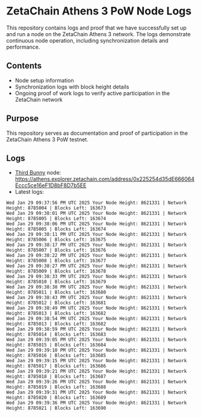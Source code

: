 # ZetaChain Athens 3 PoW Node Logs
This repository contains logs and proof that we have successfully set up and run a node on the ZetaChain Athens 3 network. The logs demonstrate continuous node operation, including synchronization details and performance.

## Contents
- Node setup information
- Synchronization logs with block height details
- Ongoing proof of work logs to verify active participation in the ZetaChain network

## Purpose
This repository serves as documentation and proof of participation in the ZetaChain Athens 3 PoW testnet.

## Logs

- [Third Bunny](https://thirdbunny.xyz/) node: https://athens.explorer.zetachain.com/address/0x225254d35dE666064Eccc5ce16eF1D8bF8D7b5EE
- Latest logs:
```
Wed Jan 29 09:37:56 PM UTC 2025 Your Node Height: 8621331 | Network Height: 8785004 | Blocks Left: 163673
Wed Jan 29 09:38:01 PM UTC 2025 Your Node Height: 8621331 | Network Height: 8785005 | Blocks Left: 163674
Wed Jan 29 09:38:06 PM UTC 2025 Your Node Height: 8621331 | Network Height: 8785005 | Blocks Left: 163674
Wed Jan 29 09:38:11 PM UTC 2025 Your Node Height: 8621331 | Network Height: 8785006 | Blocks Left: 163675
Wed Jan 29 09:38:17 PM UTC 2025 Your Node Height: 8621331 | Network Height: 8785007 | Blocks Left: 163676
Wed Jan 29 09:38:22 PM UTC 2025 Your Node Height: 8621331 | Network Height: 8785008 | Blocks Left: 163677
Wed Jan 29 09:38:27 PM UTC 2025 Your Node Height: 8621331 | Network Height: 8785009 | Blocks Left: 163678
Wed Jan 29 09:38:33 PM UTC 2025 Your Node Height: 8621331 | Network Height: 8785010 | Blocks Left: 163679
Wed Jan 29 09:38:38 PM UTC 2025 Your Node Height: 8621331 | Network Height: 8785011 | Blocks Left: 163680
Wed Jan 29 09:38:43 PM UTC 2025 Your Node Height: 8621331 | Network Height: 8785012 | Blocks Left: 163681
Wed Jan 29 09:38:49 PM UTC 2025 Your Node Height: 8621331 | Network Height: 8785013 | Blocks Left: 163682
Wed Jan 29 09:38:54 PM UTC 2025 Your Node Height: 8621331 | Network Height: 8785013 | Blocks Left: 163682
Wed Jan 29 09:38:59 PM UTC 2025 Your Node Height: 8621331 | Network Height: 8785014 | Blocks Left: 163683
Wed Jan 29 09:39:05 PM UTC 2025 Your Node Height: 8621331 | Network Height: 8785015 | Blocks Left: 163684
Wed Jan 29 09:39:10 PM UTC 2025 Your Node Height: 8621331 | Network Height: 8785016 | Blocks Left: 163685
Wed Jan 29 09:39:15 PM UTC 2025 Your Node Height: 8621331 | Network Height: 8785017 | Blocks Left: 163686
Wed Jan 29 09:39:21 PM UTC 2025 Your Node Height: 8621331 | Network Height: 8785018 | Blocks Left: 163687
Wed Jan 29 09:39:26 PM UTC 2025 Your Node Height: 8621331 | Network Height: 8785019 | Blocks Left: 163688
Wed Jan 29 09:39:31 PM UTC 2025 Your Node Height: 8621331 | Network Height: 8785020 | Blocks Left: 163689
Wed Jan 29 09:39:36 PM UTC 2025 Your Node Height: 8621331 | Network Height: 8785021 | Blocks Left: 163690
```
